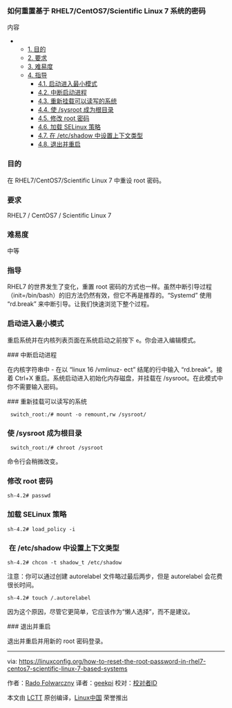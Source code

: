 ### 如何重置基于 RHEL7/CentOS7/Scientific Linux 7 系统的密码

内容

*   *   [1. 目的][9]
    *   [2. 要求][10]
    *   [3. 难易度][11]
    *   [4. 指导][12]
        *   [4.1. 启动进入最小模式][1]
        *   [4.2. 中断启动进程][2]
        *   [4.3. 重新挂载可以读写的系统][3]
        *   [4.4. 使 /sysroot 成为根目录][4]
        *   [4.5. 修改 root 密码][5]
        *   [4.6. 加载 SELinux 策略][6]
        *   [4.7. 在 /etc/shadow 中设置上下文类型][7]
        *   [4.8. 退出并重启][8]

### 目的

在 RHEL7/CentOS7/Scientific Linux 7 中重设 root 密码。

### 要求

RHEL7 / CentOS7 / Scientific Linux 7

### 难易度

中等

### 指导

RHEL7 的世界发生了变化，重置 root 密码的方式也一样。虽然中断引导过程（init=/bin/bash）的旧方法仍然有效，但它不再是推荐的。“Systemd” 使用 “rd.break” 来中断引导。让我们快速浏览下整个过程。 

### 启动进入最小模式

重启系统并在内核列表页面在系统启动之前按下 `e`。你会进入编辑模式。

### 中断启动进程

在内核字符串中 - 在以 “linux 16 /vmlinuz- ect” 结尾的行中输入 “rd.break”。接着 Ctrl+X 重启。系统启动进入初始化内存磁盘，并挂载在 /sysroot。在此模式中你不需要输入密码。

### 重新挂载可以读写的系统

```
 switch_root:/# mount -o remount,rw /sysroot/
```

### 使 /sysroot 成为根目录

```
 switch_root:/# chroot /sysroot 
```
命令行会稍微改变。

### 修改 root 密码

```
sh-4.2# passwd 
```

### 加载 SELinux 策略

```
sh-4.2# load_policy -i 
```

###  在 /etc/shadow 中设置上下文类型

```
sh-4.2# chcon -t shadow_t /etc/shadow 
```

注意：你可以通过创建 autorelabel 文件略过最后两步，但是 autorelabel 会花费很长时间。

```
sh-4.2# touch /.autorelabel 
```

因为这个原因，尽管它更简单，它应该作为“懒人选择”，而不是建议。

### 退出并重启

退出并重启并用新的 root 密码登录。

--------------------------------------------------------------------------------

via: https://linuxconfig.org/how-to-reset-the-root-password-in-rhel7-centos7-scientific-linux-7-based-systems

作者：[Rado Folwarczny][a]
译者：[geekpi](https://github.com/geekpi)
校对：[校对者ID](https://github.com/校对者ID)

本文由 [LCTT](https://github.com/LCTT/TranslateProject) 原创编译，[Linux中国](https://linux.cn/) 荣誉推出

[a]:https://linuxconfig.org/how-to-reset-the-root-password-in-rhel7-centos7-scientific-linux-7-based-systems
[1]:https://linuxconfig.org/how-to-reset-the-root-password-in-rhel7-centos7-scientific-linux-7-based-systems#h4-1-boot-into-the-minimal-mode
[2]:https://linuxconfig.org/how-to-reset-the-root-password-in-rhel7-centos7-scientific-linux-7-based-systems#h4-2-interrupt-the-boot-process
[3]:https://linuxconfig.org/how-to-reset-the-root-password-in-rhel7-centos7-scientific-linux-7-based-systems#h4-3-remount-the-system-so-that-it-can-read-and-write
[4]:https://linuxconfig.org/how-to-reset-the-root-password-in-rhel7-centos7-scientific-linux-7-based-systems#h4-4-make-sysroot-your-root
[5]:https://linuxconfig.org/how-to-reset-the-root-password-in-rhel7-centos7-scientific-linux-7-based-systems#h4-5-change-the-root-password
[6]:https://linuxconfig.org/how-to-reset-the-root-password-in-rhel7-centos7-scientific-linux-7-based-systems#h4-6-load-selinux-policy
[7]:https://linuxconfig.org/how-to-reset-the-root-password-in-rhel7-centos7-scientific-linux-7-based-systems#h4-7-set-context-type-on-etc-shadow-file
[8]:https://linuxconfig.org/how-to-reset-the-root-password-in-rhel7-centos7-scientific-linux-7-based-systems#h4-8-exit-reboot
[9]:https://linuxconfig.org/how-to-reset-the-root-password-in-rhel7-centos7-scientific-linux-7-based-systems#h1-objective
[10]:https://linuxconfig.org/how-to-reset-the-root-password-in-rhel7-centos7-scientific-linux-7-based-systems#h2-requirements
[11]:https://linuxconfig.org/how-to-reset-the-root-password-in-rhel7-centos7-scientific-linux-7-based-systems#h3-difficulty
[12]:https://linuxconfig.org/how-to-reset-the-root-password-in-rhel7-centos7-scientific-linux-7-based-systems#h4-instructions
